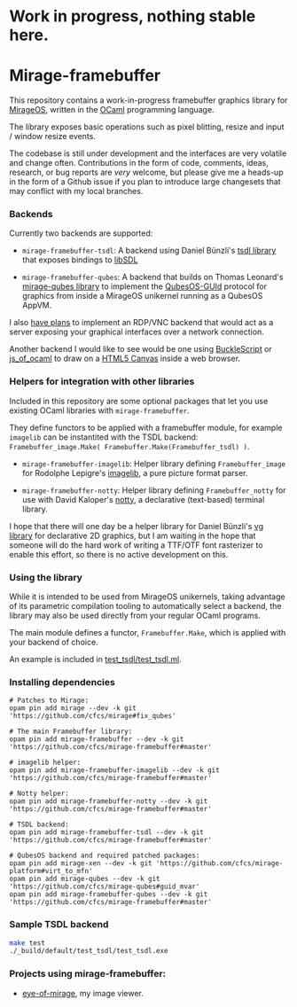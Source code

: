 # Work in progress, nothing stable here.

# Mirage-framebuffer

This repository contains a work-in-progress framebuffer graphics library for [MirageOS](https://mirage.io), written in the [OCaml](https://ocaml.org) programming language.

The library exposes basic operations such as pixel blitting, resize and input / window resize events.

The codebase is still under development and the interfaces are very volatile and change often.
Contributions in the form of code, comments, ideas, research, or bug reports are *very* welcome, but please give me a heads-up in the form of a Github issue if you plan to introduce large changesets that may conflict with my local branches.

### Backends

Currently two backends are supported:

- `mirage-framebuffer-tsdl`: A backend using Daniel Bünzli's [tsdl library](http://erratique.ch/software/tsdl) that exposes bindings to [libSDL](https://www.libsdl.org)

- `mirage-framebuffer-qubes`: A backend that builds on Thomas Leonard's [mirage-qubes library](https://github.com/talex5/mirage-qubes) to implement the [QubesOS-GUId](https://www.qubes-os.org/doc/gui/) protocol for graphics from inside a MirageOS unikernel running as a QubesOS AppVM.

I also [have plans](https://github.com/cfcs/mirage-framebuffer/issues/1) to implement an RDP/VNC backend that would act as a server exposing your graphical interfaces over a network connection.

Another backend I would like to see would be one using [BuckleScript](https://bucklescript.github.io/bucklescript/) or [js_of_ocaml](http://ocsigen.org/js_of_ocaml/) to draw on a [HTML5 Canvas](https://developer.mozilla.org/en-US/docs/Web/API/Canvas_API) inside a web browser.

### Helpers for integration with other libraries

Included in this repository are some optional packages that let you use
existing OCaml libraries with `mirage-framebuffer`.

They define functors to be applied with a framebuffer module, for example `imagelib` can be instantited with the TSDL backend:
`Framebuffer_image.Make( Framebuffer.Make(Framebuffer_tsdl) )`.

- `mirage-framebuffer-imagelib`: Helper library defining `Framebuffer_image` for Rodolphe Lepigre's [imagelib](https://github.com/rlepigre/ocaml-imagelib), a pure picture format parser.

- `mirage-framebuffer-notty`: Helper library defining `Framebuffer_notty` for use with David Kaloper's [notty](https://github.com/pqwy/notty), a declarative (text-based) terminal library.

I hope that there will one day be a helper library for Daniel Bünzli's [vg library](http://erratique.ch/software/vg) for declarative 2D graphics, but I am waiting in the hope that someone will do the hard work of writing a TTF/OTF font rasterizer to enable this effort, so there is no active development on this.

### Using the library

While it is intended to be used from MirageOS unikernels, taking advantage of its parametric compilation tooling to automatically select a backend, the library may also be used directly from your regular OCaml programs.

The main module defines a functor, `Framebuffer.Make`, which is applied with your backend of choice.

An example is included in [test_tsdl/test_tsdl.ml](./test_tsdl/test_tdl.ml#L80).


### Installing dependencies

```
# Patches to Mirage:
opam pin add mirage --dev -k git 'https://github.com/cfcs/mirage#fix_qubes'

# The main Framebuffer library:
opam pin add mirage-framebuffer --dev -k git 'https://github.com/cfcs/mirage-framebuffer#master'

# imagelib helper:
opam pin add mirage-framebuffer-imagelib --dev -k git 'https://github.com/cfcs/mirage-framebuffer#master'

# Notty helper:
opam pin add mirage-framebuffer-notty --dev -k git 'https://github.com/cfcs/mirage-framebuffer#master'

# TSDL backend:
opam pin add mirage-framebuffer-tsdl --dev -k git 'https://github.com/cfcs/mirage-framebuffer#master'

# QubesOS backend and required patched packages:
opam pin add mirage-xen --dev -k git 'https://github.com/cfcs/mirage-platform#virt_to_mfn'
opam pin add mirage-qubes --dev -k git 'https://github.com/cfcs/mirage-qubes#guid_mvar'
opam pin add mirage-framebuffer-qubes --dev -k git 'https://github.com/cfcs/mirage-framebuffer#master'
```

### Sample TSDL backend

```bash
make test
./_build/default/test_tsdl/test_tsdl.exe
```

### Projects using mirage-framebuffer:

- [eye-of-mirage](https://github.com/cfcs/eye-of-mirage), my image viewer.
